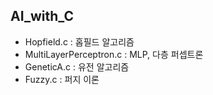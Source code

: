 ## AI_with_C

- Hopfield.c : 홉필드 알고리즘
- MultiLayerPerceptron.c : MLP, 다층 퍼셉트론
- GeneticA.c : 유전 알고리즘
- Fuzzy.c : 퍼지 이론
